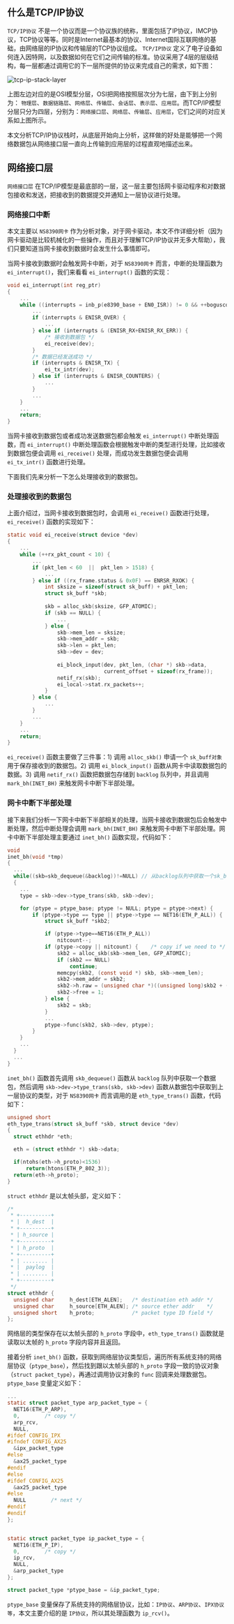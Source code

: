 ## 什么是TCP/IP协议
`TCP/IP协议` 不是一个协议而是一个协议族的统称，里面包括了IP协议，IMCP协议，TCP协议等等。同时是Internet最基本的协议、Internet国际互联网络的基础，由网络层的IP协议和传输层的TCP协议组成。 `TCP/IP协议` 定义了电子设备如何连入因特网，以及数据如何在它们之间传输的标准。协议采用了4层的层级结构，每一层都通过调用它的下一层所提供的协议来完成自己的需求，如下图：

![tcp-ip-stack-layer](https://raw.githubusercontent.com/liexusong/tcp-ip-stack/master/images/tcp-ip-stack-layer.jpg)

上图左边对应的是OSI模型分层，OSI把网络按照层次分为七层，由下到上分别为： `物理层`、`数据链路层`、`网络层`、`传输层`、`会话层`、`表示层`、`应用层`。而TCP/IP模型分层只分为四层，分别为：`网络接口层`、`网络层`、`传输层`、`应用层`，它们之间的对应关系如上图所示。

本文分析TCP/IP协议栈时，从底层开始向上分析，这样做的好处是能够把一个网络数据包从网络接口层一直向上传输到应用层的过程直观地描述出来。

## 网络接口层
`网络接口层` 在TCP/IP模型是最底部的一层，这一层主要包括网卡驱动程序和对数据包接收和发送，把接收到的数据提交并通知上一层协议进行处理。

### 网络接口中断
本文主要以 `NS8390网卡` 作为分析对象，对于网卡驱动，本文不作详细分析（因为网卡驱动是比较机械化的一些操作，而且对于理解TCP/IP协议并无多大帮助），我们只要知道当网卡接收到数据时会发生什么事情即可。

当网卡接收到数据时会触发网卡中断，对于 `NS8390网卡` 而言，中断的处理函数为 `ei_interrupt()`，我们来看看 `ei_interrupt()` 函数的实现：
```c
void ei_interrupt(int reg_ptr)
{
    ...
    while ((interrupts = inb_p(e8390_base + EN0_ISR)) != 0 && ++boguscount < 5) {
        ...
        if (interrupts & ENISR_OVER) {
            ...
        } else if (interrupts & (ENISR_RX+ENISR_RX_ERR)) {
            /* 接收到数据包 */
            ei_receive(dev);
        }
        /* 数据已经发送成功 */
        if (interrupts & ENISR_TX) {
            ei_tx_intr(dev);
        } else if (interrupts & ENISR_COUNTERS) {
            ...
        }
        ...
    }
    ...
    return;
}
```
当网卡接收到数据包或者成功发送数据包都会触发 `ei_interrupt()` 中断处理函数，而 `ei_interrupt()` 中断处理函数会根据触发中断的类型进行处理，比如接收到数据包便会调用 `ei_receive()` 处理，而成功发生数据包便会调用 `ei_tx_intr()` 函数进行处理。

下面我们先来分析一下怎么处理接收到的数据包。

### 处理接收到的数据包

上面介绍过，当网卡接收到数据包时，会调用 `ei_receive()` 函数进行处理，`ei_receive()` 函数的实现如下：
```c
static void ei_receive(struct device *dev)
{
    ...
    while (++rx_pkt_count < 10) {
        ...
        if (pkt_len < 60  ||  pkt_len > 1518) {
            ...
        } else if ((rx_frame.status & 0x0F) == ENRSR_RXOK) {
            int sksize = sizeof(struct sk_buff) + pkt_len;
            struct sk_buff *skb;
            
            skb = alloc_skb(sksize, GFP_ATOMIC);
            if (skb == NULL) {
                ...
            } else {
                skb->mem_len = sksize;
                skb->mem_addr = skb;
                skb->len = pkt_len;
                skb->dev = dev;
                
                ei_block_input(dev, pkt_len, (char *) skb->data,
                               current_offset + sizeof(rx_frame));
                netif_rx(skb);
                ei_local->stat.rx_packets++;
            }
        } else {
            ...
        }
        ...
    }
    ...
    return;
}
```
`ei_receive()` 函数主要做了三件事：1) 调用 `alloc_skb()` 申请一个 `sk_buff对象` 用于保存接收到的数据包。2) 调用 `ei_block_input()` 函数从网卡中读取数据包的数据。3) 调用 `netif_rx()` 函数把数据包存储到 `backlog` 队列中，并且调用 `mark_bh(INET_BH)` 来触发网卡中断下半部处理。

### 网卡中断下半部处理
接下来我们分析一下网卡中断下半部相关的处理，当网卡接收到数据包后会触发中断处理，然后中断处理会调用 `mark_bh(INET_BH)` 来触发网卡中断下半部处理。网卡中断下半部处理主要通过 `inet_bh()` 函数实现，代码如下：
```c
void
inet_bh(void *tmp)
{
  ...
  while((skb=skb_dequeue(&backlog))!=NULL) // 从backlog队列中获取一个sk_buff
  {
    ...
    type = skb->dev->type_trans(skb, skb->dev);

    for (ptype = ptype_base; ptype != NULL; ptype = ptype->next) {
        if (ptype->type == type || ptype->type == NET16(ETH_P_ALL)) {
            struct sk_buff *skb2;

            if (ptype->type==NET16(ETH_P_ALL))
                nitcount--;
            if (ptype->copy || nitcount) {    /* copy if we need to */
                skb2 = alloc_skb(skb->mem_len, GFP_ATOMIC);
                if (skb2 == NULL)
                    continue;
                memcpy(skb2, (const void *) skb, skb->mem_len);
                skb2->mem_addr = skb2;
                skb2->h.raw = (unsigned char *)((unsigned long)skb2 + (unsigned long)skb->h.raw - (unsigned long)skb);
                skb2->free = 1;
            } else {
                skb2 = skb;
            }
            ...
            ptype->func(skb2, skb->dev, ptype);
        }
    }
    ...
  }
  ...
}
```
`inet_bh()` 函数首先调用 `skb_dequeue()` 函数从 `backlog` 队列中获取一个数据包，然后调用 `skb->dev->type_trans(skb, skb->dev)` 函数从数据包中获取到上一层协议的类型，对于 `NS8390网卡` 而言调用的是 `eth_type_trans()` 函数，代码如下：
```c
unsigned short
eth_type_trans(struct sk_buff *skb, struct device *dev)
{
  struct ethhdr *eth;

  eth = (struct ethhdr *) skb->data;

  if(ntohs(eth->h_proto)<1536)
      return(htons(ETH_P_802_3));
  return(eth->h_proto);
}
```
`struct ethhdr` 是以太帧头部，定义如下：
```c
/*
 * +----------+
 * |  h_dest  |
 * +----------+
 * | h_source |
 * +----------+
 * | h_proto  |
 * +----------+
 * | ........ |
 * |  paylog  |
 * | ........ |
 * +----------+
 */
struct ethhdr {
  unsigned char     h_dest[ETH_ALEN];   /* destination eth addr */
  unsigned char     h_source[ETH_ALEN]; /* source ether addr    */
  unsigned short    h_proto;            /* packet type ID field */
};
```
网络层的类型保存在以太帧头部的 `h_proto` 字段中，`eth_type_trans()` 函数就是读取以太帧的 `h_proto` 字段内容并且返回。

接着分析 `inet_bh()` 函数，获取到网络层协议类型后，遍历所有系统支持的网络层协议（`ptype_base`），然后找到跟以太帧头部的 `h_proto` 字段一致的协议对象（`struct packet_type`），再通过调用协议对象的 `func` 回调来处理数据包。`ptype_base` 变量定义如下：
```c
...
static struct packet_type arp_packet_type = {
  NET16(ETH_P_ARP),
  0,        /* copy */
  arp_rcv,
  NULL,
#ifdef CONFIG_IPX
#ifndef CONFIG_AX25
  &ipx_packet_type
#else
  &ax25_packet_type
#endif
#else
#ifdef CONFIG_AX25
  &ax25_packet_type
#else
  NULL        /* next */
#endif
#endif
};


static struct packet_type ip_packet_type = {
  NET16(ETH_P_IP),
  0,        /* copy */
  ip_rcv,
  NULL,
  &arp_packet_type
};

struct packet_type *ptype_base = &ip_packet_type;
```
`ptype_base` 变量保存了系统支持的网络层协议，比如：`IP协议`、`ARP协议`、`IPX协议等`，本文主要介绍的是 `IP协议`，所以其处理函数为 `ip_rcv()`。
